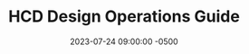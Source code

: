 ---
date: 2023-07-24 09:00:00 -0500
kicker: HCD Guide Series
title: "HCD Design Operations Guide"
summary: "How to design solutions based on discovery research" 
guide: hcd-design-operations
image: hcd-design-operations
layout: single
weight: 5
---